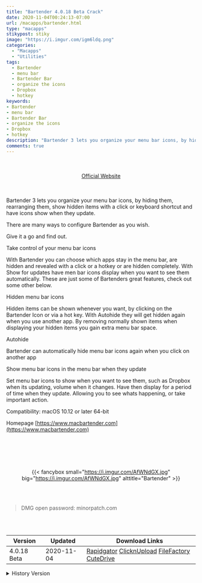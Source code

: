 ```yaml
---
title: "Bartender 4.0.18 Beta Crack"
date: 2020-11-04T00:24:13-07:00
url: /macapps/bartender.html
type: "macapps"
stikypost: stiky
image: "https://i.imgur.com/igm6ldq.png"
categories:
  - "Macapps"
  - "Utilities"
tags:
  - Bartender
  - menu bar
  - Bartender Bar
  - organize the icons
  - Dropbox
  - hotkey
keywords:
- Bartender
- menu bar
- Bartender Bar
- organize the icons
- Dropbox
- hotkey
description: "Bartender 3 lets you organize your menu bar icons, by hiding them, rearranging them, show hidden items with a click or keyboard shortcut and have icons show when they update."
comments: true
---
```


<br/>
<br/>
<center>
<a href="https://www.macbartender.com" target="blank"><div class="border border-blue-500 rounded-lg transition duration-500 
    ease-in-out w-48 text-lg text-blue-500 text-center px-2 hover:bg-blue-500 hover:text-white">
  Official Website 
</div></a>
</center>
<br/>
<br/>

Bartender 3 lets you organize your menu bar icons, by hiding them, rearranging them, show hidden items with a click or keyboard shortcut and have icons show when they update.

There are many ways to configure Bartender as you wish.

Give it a go and find out.

Take control of your menu bar icons

With Bartender you can choose which apps stay in the menu bar, are hidden and revealed with a click or a hotkey or are hidden completely. With Show for updates have men bar icons display when you want to see them automatically. These are just some of Bartenders great features, check out some other below.

Hidden menu bar icons

Hidden items can be shown whenever you want, by clicking on the Bartender Icon or via a hot key. With Autohide they will get hidden again when you use another app. By removing normally shown items when displaying your hidden items you gain extra menu bar space.

Autohide

Bartender can automatically hide menu bar icons again when you click on another app

Show menu bar icons in the menu bar when they update

Set menu bar icons to show when you want to see them, such as Dropbox when its updating, volume when it changes. Have then display for a period of time when they update. Allowing you to see whats happening, or take important action.

Compatibility: macOS 10.12 or later 64-bit

Homepage [https://www.macbartender.com](https://www.macbartender.com)

<br/>
<br/>
<script async src="https://pagead2.googlesyndication.com/pagead/js/adsbygoogle.js"></script>
<ins class="adsbygoogle"
     style="display:block; text-align:center;"
     data-ad-layout="in-article"
     data-ad-format="fluid"
     data-ad-client="ca-pub-8746275014476192"
     data-ad-slot="5144997159"></ins>
<script>
     (adsbygoogle = window.adsbygoogle || []).push({});
</script>
<br/>
<br/>


<center>

{{< fancybox small="https://i.imgur.com/AfWNdGX.jpg" big="https://i.imgur.com/AfWNdGX.jpg" alttitle="Bartender" >}}

</center>

<br/>
<br/>


> DMG open password: minorpatch.com

<br/>

<br/>
<div id="history_version" class="history_version">

| Version | Updated | Download Links |
| ---- | ---- | ---- |
| 4.0.18 Beta | 2020-11-04 | [Rapidgator](https://ouo.io/3PmVamS)   [ClicknUpload](https://ouo.io/RDc3SQ)   [FileFactory](https://ouo.io/d79XhL)   [CuteDrive](https://ouo.io/xu51xC) |
<details>
<summary>History Version</summary>

| Version | Updated | Download Links |
| ---- | ---- | ---- |
| 4.0.17 Beta | 2020-10-31 | [Rapidgator](https://ouo.io/pObeYDA)   [ClicknUpload](https://ouo.io/cHiZdi)   [FileFactory](https://ouo.io/PJsn9f)   [CuteDrive](https://ouo.io/Jqxen2W) |
| 4.0.16 Beta | 2020-10-20 | [UsersCloud](https://ouo.io/hvdsQb)   [ClicknUpload](https://ouo.io/DzEvJI)   [FileFactory](https://ouo.io/XlBUTyf)   [CuteDrive](https://ouo.io/dF3bZ3) |
| 4.0.10 Beta | 2020-10-13 | [UsersCloud](https://ouo.io/P05qlp)   [ClicknUpload](https://ouo.io/sllB81)   [FileFactory](https://ouo.io/2LluIU)   [CuteDrive](https://ouo.io/C2qm2x) |
| 4.0.8 Beta | 2020-10-07 | [UsersCloud](https://ouo.io/7s61Pb)   [ClicknUpload](https://ouo.io/XHxnAq)   [FileFactory](https://ouo.io/Wh9xMo)   [CuteDrive](https://ouo.io/FRL7Hw) |
| 4.0.7 beta | 2020-10-04 | [UsersCloud](https://ouo.io/9FpIFU)   [ClicknUpload](https://ouo.io/gevGP2C)   [FileFactory](https://ouo.io/tbqCsI7)   [CuteDrive](https://ouo.io/aVd7yl) |
| 3.1.25 | 2020-09-30 | [UsersCloud](https://ouo.io/Gtkst2)   [ClicknUpload](https://ouo.io/7A03Yl)   [FileFactory](https://ouo.io/n1ac4l)   [CuteDrive](https://ouo.io/R9IMF9) |
| 3.1.23 | 2020-06-02 | [UsersCloud](https://ouo.io/fhZlbi)   [ClicknUpload](https://ouo.io/j7s1Hc)   [FileFactory](https://ouo.io/c1a8eN)   [CuteDrive](https://ouo.io/44Qi5V) |
| 3.1.22 | 2020-05-09 | [UsersCloud](https://ouo.io/CRehXl)   [ClicknUpload](https://ouo.io/oq1my0)   [FileFactory](https://ouo.io/3KmRF4)   [CuteDrive](https://ouo.io/Gq79g2I) |
| 3.1.20 | 2020-02-06 | [UsersCloud](https://ouo.io/HgvdtJ)[ClicknUpload](https://ouo.io/KXL3lZ)[Mega](https://ouo.io/GkRTlA)[CuteDrive](https://ouo.io/ea51fJ) |
</details>

</div>
